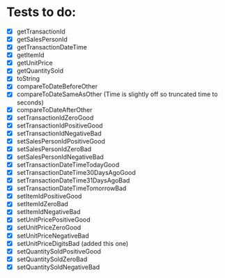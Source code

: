 # Tests to do:

- [x] getTransactionId
- [x] getSalesPersonId
- [x] getTransactionDateTime
- [x] getItemId
- [x] getUnitPrice
- [x] getQuantitySold
- [x] toString
- [x] compareToDateBeforeOther
- [x] compareToDateSameAsOther (Time is slightly off so truncated time to seconds)
- [x] compareToDateAfterOther
- [x] setTransactionIdZeroGood
- [x] setTransactionIdPositiveGood
- [x] setTransactionIdNegativeBad
- [x] setSalesPersonIdPositiveGood
- [x] setSalesPersonIdZeroBad
- [x] setSalesPersonIdNegativeBad
- [x] setTransactionDateTimeTodayGood
- [x] setTransactionDateTime30DaysAgoGood
- [x] setTransactionDateTime31DaysAgoBad
- [x] setTransactionDateTimeTomorrowBad
- [x] setItemIdPositiveGood
- [x] setItemIdZeroBad
- [x] setItemIdNegativeBad
- [x] setUnitPricePositiveGood
- [x] setUnitPriceZeroGood
- [x] setUnitPriceNegativeBad
- [x] setUnitPriceDigitsBad (added this one)
- [x] setQuantitySoldPositiveGood
- [x] setQuantitySoldZeroBad
- [x] setQuantitySoldNegativeBad
